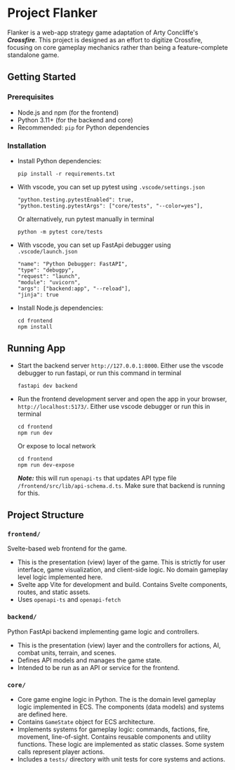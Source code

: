 # Project Flanker

Flanker is a web-app strategy game adaptation of Arty Concliffe's **_Crossfire_**. This project is designed as an effort to digitize Crossfire, focusing on core gameplay mechanics rather than being a feature-complete standalone game.

## Getting Started

### Prerequisites

- Node.js and npm (for the frontend)
- Python 3.11+ (for the backend and core)
- Recommended: `pip` for Python dependencies

### Installation

- Install Python dependencies:
  ```
  pip install -r requirements.txt
  ```
- With vscode, you can set up pytest using `.vscode/settings.json`
  ```
  "python.testing.pytestEnabled": true,
  "python.testing.pytestArgs": ["core/tests", "--color=yes"],
  ```
  Or alternatively, run pytest manually in terminal
  ```
  python -m pytest core/tests
  ```
- With vscode, you can set up FastApi debugger using `.vscode/launch.json`

  ```
  "name": "Python Debugger: FastAPI",
  "type": "debugpy",
  "request": "launch",
  "module": "uvicorn",
  "args": ["backend:app", "--reload"],
  "jinja": true
  ```

- Install Node.js dependencies:
  ```
  cd frontend
  npm install
  ```

## Running App

- Start the backend server `http://127.0.0.1:8000`. Either use the vscode debugger to run fastapi, or run this command in terminal
  ```
  fastapi dev backend
  ```
- Run the frontend development server and open the app in your browser, `http://localhost:5173/`. Either use vscode debugger or run this in terminal
  ```
  cd frontend
  npm run dev
  ```
  Or expose to local network
  ```
  cd frontend
  npm run dev-expose
  ```
  **_Note:_** this will run `openapi-ts` that updates API type file `/frontend/src/lib/api-schema.d.ts`. Make sure that backend is running for this.

## Project Structure

### `frontend/`

Svelte-based web frontend for the game.

- This is the presentation (view) layer of the game. This is strictly for user interface, game visualization, and client-side logic. No domain gameplay level logic implemented here.
- Svelte app Vite for development and build. Contains Svelte components, routes, and static assets.
- Uses `openapi-ts` and `openapi-fetch`

### `backend/`

Python FastApi backend implementing game logic and controllers.

- This is the presentation (view) layer and the controllers for actions, AI, combat units, terrain, and scenes.
- Defines API models and manages the game state.
- Intended to be run as an API or service for the frontend.

### `core/`

- Core game engine logic in Python. The is the domain level gameplay logic implemented in ECS. The components (data models) and systems are defined here.
- Contains `GameState` object for ECS architecture.
- Implements systems for gameplay logic: commands, factions, fire, movement, line-of-sight. Contains reusable components and utility functions. These logic are implemented as static classes. Some system calls represent player actions.
- Includes a `tests/` directory with unit tests for core systems and actions.

